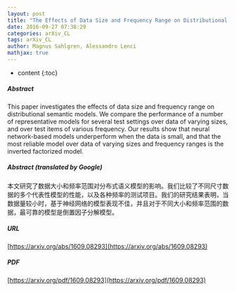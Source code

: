 ```yaml
---
layout: post
title: "The Effects of Data Size and Frequency Range on Distributional Semantic Models"
date: 2016-09-27 07:38:29
categories: arXiv_CL
tags: arXiv_CL
author: Magnus Sahlgren, Alessandro Lenci
mathjax: true
---
```


* content
{:toc}

##### Abstract
This paper investigates the effects of data size and frequency range on distributional semantic models. We compare the performance of a number of representative models for several test settings over data of varying sizes, and over test items of various frequency. Our results show that neural network-based models underperform when the data is small, and that the most reliable model over data of varying sizes and frequency ranges is the inverted factorized model.

##### Abstract (translated by Google)
本文研究了数据大小和频率范围对分布式语义模型的影响。我们比较了不同尺寸数据的多个代表性模型的性能，以及各种频率的测试项目。我们的研究结果表明，当数据量较小时，基于神经网络的模型表现不佳，并且对于不同大小和频率范围的数据，最可靠的模型是倒置因子分解模型。

##### URL
[https://arxiv.org/abs/1609.08293](https://arxiv.org/abs/1609.08293)

##### PDF
[https://arxiv.org/pdf/1609.08293](https://arxiv.org/pdf/1609.08293)

